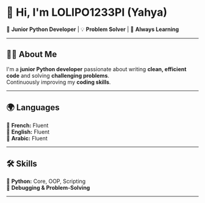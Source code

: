 
# 👋 Hi, I'm **LOLIPO1233PI** (Yahya)  

🚀 **Junior Python Developer** | 💡 **Problem Solver** | 🎯 **Always Learning**  

---

## 🧑‍💻 About Me  
I'm a **junior Python developer** passionate about writing **clean, efficient code** and solving **challenging problems**.  
Continuously improving my **coding skills**.  

---

## 🌍 Languages  
🌟 **French:** Fluent  
🌟 **English:** Fluent  
🌟 **Arabic:** Fluent  

---

## 🛠️ Skills  
🔹 **Python:** Core, OOP, Scripting  
🔹 **Debugging & Problem-Solving**  

---
